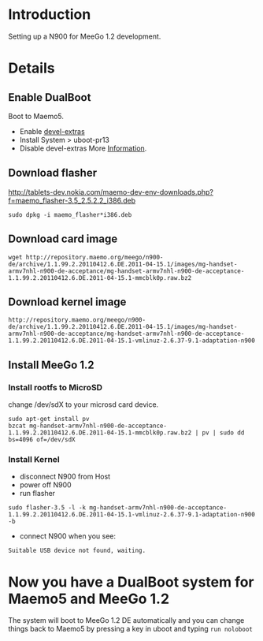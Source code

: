 # Introduction #

Setting up a N900 for MeeGo 1.2 development.

# Details #
## Enable DualBoot ##
Boot to Maemo5.
  * Enable [devel-extras](http://wiki.maemo.org/Extras-devel)
  * Install System > uboot-pr13
  * Disable devel-extras
More [Information](http://wiki.meego.com/ARM/N900/Install/Dual_Boot).

## Download flasher ##
http://tablets-dev.nokia.com/maemo-dev-env-downloads.php?f=maemo_flasher-3.5_2.5.2.2_i386.deb
```
sudo dpkg -i maemo_flasher*i386.deb
```

## Download card image ##
```
wget http://repository.maemo.org/meego/n900-de/archive/1.1.99.2.20110412.6.DE.2011-04-15.1/images/mg-handset-armv7nhl-n900-de-acceptance/mg-handset-armv7nhl-n900-de-acceptance-1.1.99.2.20110412.6.DE.2011-04-15.1-mmcblk0p.raw.bz2
```

## Download kernel image ##
```
http://repository.maemo.org/meego/n900-de/archive/1.1.99.2.20110412.6.DE.2011-04-15.1/images/mg-handset-armv7nhl-n900-de-acceptance/mg-handset-armv7nhl-n900-de-acceptance-1.1.99.2.20110412.6.DE.2011-04-15.1-vmlinuz-2.6.37-9.1-adaptation-n900
```

## Install MeeGo 1.2 ##
### Install rootfs to MicroSD ###
change /dev/sdX to your microsd card device.
```
sudo apt-get install pv
bzcat mg-handset-armv7nhl-n900-de-acceptance-1.1.99.2.20110412.6.DE.2011-04-15.1-mmcblk0p.raw.bz2 | pv | sudo dd bs=4096 of=/dev/sdX
```
### Install Kernel ###
  * disconnect N900 from Host
  * power off N900
  * run flasher
```
sudo flasher-3.5 -l -k mg-handset-armv7nhl-n900-de-acceptance-1.1.99.2.20110412.6.DE.2011-04-15.1-vmlinuz-2.6.37-9.1-adaptation-n900 -b
```
  * connect N900 when you see:
```
Suitable USB device not found, waiting.
```
# Now you have a DualBoot system for Maemo5 and MeeGo 1.2 #
The system will boot to MeeGo 1.2 DE automatically and you can change things back to Maemo5 by pressing a key in uboot and typing `run noloboot`